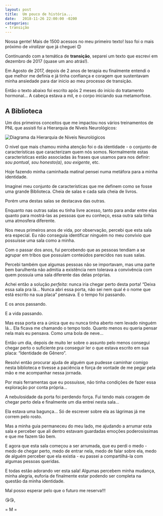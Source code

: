 ```yaml
---
layout: post
title:  Um pouco de história...
date:   2018-11-26 22:00:00 -0200
categories:
- transição
---
```

Nossa gente! Mais de 1500 acessos no meu primeiro texto! Isso foi o mais próximo de _viralizar_ que já cheguei 😊

Continuando com a temática de **transição**, separei um texto que escrevi em dezembro de 2017 (quase um ano atrás!).

Em Agosto de 2017, depois de 2 anos de terapia eu finalmente entendi o que melhor me definia e já tinha confiança e coragem que sustentavam minha ansiedade para dar inicio ao meu processo de transição.

Então o texto abaixo foi escrito após 2 meses do início do tratamento hormonal… A cabeça estava a mil, e o corpo iniciando sua metamorfose.

## A Biblioteca

Um dos primeiros conceitos que me impactou nos vários treinamentos de PNL que assisti foi a Hierarquia de Níveis Neurológicos:

![Diagrama da Hierarquia de Níveis Neurológicos](/images/posts/niveis.png)

O nível que mais chamou minha atenção foi o da identidade - o conjunto de características que caracterizam quem nós somos. Normalmente estas características estão associadas às frases que usamos para nos definir: _sou pontual_, _sou honesto(a)_, _sou exigente_, etc.

Hoje fazendo minha caminhada matinal pensei numa metáfora para a minha identidade.

Imaginei meu conjunto de características que me definem como se fosse uma grande Biblioteca. Cheia de salas e cada sala cheia de livros.

Porém uma destas salas se destacava das outras.

Enquanto nas outras salas eu tinha livre acesso, tanto para andar entre elas quanto para mostrá-las as pessoas que eu conheço, essa outra sala tinha uma atmosfera diferente.

Nos meus primeiros anos de vida, por observação, percebi que esta sala era especial. Eu não conseguia identificar ninguém no meu convívio que possuísse uma sala como a minha.

Com o passar dos anos, fui percebendo que as pessoas tendiam a se agrupar em tribos que possuíam conteúdos parecidos nas suas salas.

Percebi também que algumas pessoas não se importavam, mas uma parte bem barulhenta não admitia a existência nem tolerava a convivência com quem possuía uma sala diferente das delas próprias.

Achei então a solução _perfeita_: nunca iria chegar perto desta porta! “Deixa essa sala pra lá... Nunca abri essa porta, não sei nem qual é o nome que está escrito na sua placa” pensava. E o tempo foi passando.

E os anos passando.

E a vida passando.

Mas essa porta era a única que eu nunca tinha aberto nem levado ninguém lá... Ela ficava me chamando o tempo todo. Quanto menos eu queria pensar nela mais eu pensava. Como uma bola de neve...

Então um dia, depois de muito ler sobre o assunto pelo menos consegui chegar perto o suficiente pra conseguir ler o que estava escrito em sua placa: “Identidade de Gênero”.

Resolvi então procurar ajuda de alguém que pudesse caminhar comigo nesta biblioteca e tivesse a paciência e força de vontade de me pegar pela mão e me acompanhar nessa jornada.

Por mais ferramentas que eu possuísse, não tinha condições de fazer essa exploração por conta própria…

A nebulosidade da porta foi perdendo força. Fui tendo mais coragem de chegar perto dela e finalmente um dia entrei nesta sala...

Ela estava uma bagunça... Só de escrever sobre ela as lágrimas já me correm pelo rosto.

Mas a minha guia permaneceu do meu lado, me ajudando a arrumar esta sala e perceber que ali dentro estavam guardadas emoções poderosíssimas e que me fazem tão bem.

E agora que esta sala começou a ser arrumada, que eu perdi o medo - medo de chegar perto, medo de entrar nela, medo de falar sobre ela, medo de alguém perceber que ela existia - eu passei a compartilhá-la com algumas pessoas queridas.

E todas estão adorando ver esta sala! Algumas percebem minha mudança, minha alegria, euforia de finalmente estar podendo ser completa na questão da minha identidade.

Mal posso esperar pelo que o futuro me reserva!!!

😘😘,

  = M =

